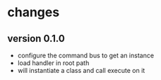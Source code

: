 # changes

## version 0.1.0

* configure the command bus to get an instance
* load handler in root path
* will instantiate a class and call execute on it

